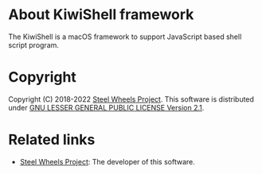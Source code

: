 # About KiwiShell framework
The KiwiShell is a macOS framework to support JavaScript based shell script program.

# Copyright
Copyright (C) 2018-2022 [Steel Wheels Project](https://github.com/steelwheels).
This software is distributed under [GNU LESSER GENERAL PUBLIC LICENSE Version 2.1](https://www.gnu.org/licenses/lgpl-2.1-standalone.html).

# Related links
* [Steel Wheels Project](http://steelwheels.github.io/): The developer of this software.
